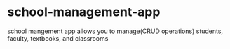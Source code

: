 # school-management-app
school mangement app allows you to manage(CRUD operations) students, faculty, textbooks, and classrooms
